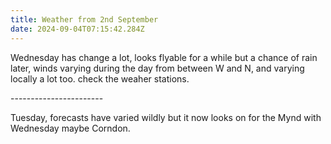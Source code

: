 ```yaml
---
title: Weather from 2nd September
date: 2024-09-04T07:15:42.284Z
---
```

Wednesday has change a lot,  looks flyable for a while but a chance of rain later,  winds varying during the day from between W and N, and varying locally a lot too.  check the weaher stations.

\-----------------------

Tuesday, forecasts have varied wildly but it now looks on for the Mynd with Wednesday maybe Corndon.